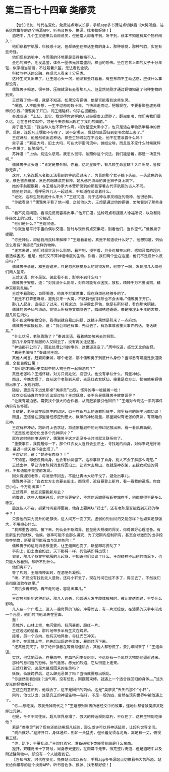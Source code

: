 # 第二百七十四章 类瘆灵
        【告知书友，时代在变化，免费站点难以长存，手机app多书源站点切换看书大势所趋，站长给你推荐的这个换源APP，听书音色多、换源、找书都好使！】
       酒吧中，几个生灵进来后自顾说笑，但是常人却看不到，听不到，根本不知道有某个物种闯入！
       他们穿着宇航服，科技感十足，但却骑坐在神话生物的身上，那种感觉，那种气韵，实在有些奇怪。
       他们现身酒吧中，与周围的环境更是显得格格不入。
       金色的狮子，毛发晶莹，体外一圈佛光非常盛烈，相当的恐怖。坐在它背上面的女子十分年轻，似乎相当清丽，不过戴着头盔，无法看到全貌。
       科技与神话的交融，在现代人看来十分另类。
       这种生灵又出来了，让王煊心头一沉，他没有去盯着看，有些东西不主动沾惹，应该什么事都没有。
       儒雅男子喝酒，很平静，压根就没有去看那几人，但显然他刚才通过铜镜知道了何种生物的到来。
       王煊看了他一眼，就是不知道，如果没有铜镜，他是否能看到这些生灵。
       “喝酒，人不能多想，一生不过匆匆数十年，飞快流逝而过，把握现在，不要看那些虚无缥缈的东西。”儒雅男子开口，同王煊碰杯，似乎在提醒他。
       秦诚叹道：“上仙，其实，我觉得你这样的人已经很虚无缥缈了。翻阅史书，你们离我们很久远，活在各种文献中，可是今天你却出现在了我们的面前。”
       男子摇头道：“我这种人也不算什么啊，相对星空太渺小了，也只是活在半物质半精神的世界。现在，连超凡土壤都不存在了，说不定哪天，我就彻底回归到史书文献上去了。”
       王煊讶然，他居然说出这种话，那些生物可就在不远处，他不在意泄露什么吗？
       男子道：“新星大吗，旧土大吗，可在大宇宙河流中，微如尘埃，而且说不定什么时候就砰的一声爆了，似那烟花。”
       苏婵道：“上仙，别这么悲观。我怎么觉得，按照你这个说法，我们能活着，都是一场意外啊。”
       儒雅男子点头道：“肯定是意外啊，你看，亿兆星辰中，有几颗生命星球？入目所见，皆寂静无声。”
       这时，几名连超凡者都无法看到的宇航员过来了，为首的那个女子摘下头盔，一头蓝色的长发，肤色雪白细腻，黑色的眼睛漂亮有神，她从佛光流动的黄金狮子身上跳下。
       她的宇航服很新，与王煊在孙家大本营所见到的那些穿着古代宇航服的古人不同。
       她坐在邻桌，招呼另外几人一起过来，不知道在谈论着什么。
       “老张，这种生物到底什么来头？”王煊问道，对于这种与瘆灵相近的物种，他很忌惮。
       “你能看见？”儒雅男子看了他一眼，之前他以为，王煊是通过他的铜镜，匆匆瞥到了那些身影。
       “看不见没问题，看得见反而容易出事。”他开口道，这种观点和摆渡人徐福所说，以及和陈抟经文上的记载，十分相近。
       “他们是什么？”王煊问道。
       “你就当是平行宇宙的偶尔交错，暂时与现世有点交集吧，别看他们，当作空气。”儒雅男子提醒。
       “你是神仙，却给我用民科来解释？”王煊看着他，真是不知道说什么好了，他想知道，列仙怎么看待“类瘆灵”这样的物种。
       “正常来说，他们对现世没什么影响，看不到，摸不着，只会对精神出窍、感知异常的超凡者造成困扰。但是，他们又不算神话维度的生物。你看，我们两个坐在这里，他们不是没什么反应吗？”
       儒雅男子说道，和王煊碰杯，只是忽然感觉身上的铜镜发热，他瞥了一眼，发现那几人向他们两人望来。
       王煊无语，你不是说，彼此看不到，影响不到什么吗？
       儒雅男子安慰，道：“对我没什么影响，对你可能有点困扰，放松，精神千万不要出窍，精神天眼别乱瞄。”
       王煊不看那边，自顾喝酒，他真不打算惹事，现在麻烦已经够多的了。
       “我是不打算惹麻烦，避免引来一大窝，不然将他们抹除也不会太难。”儒雅男子开口。
       那几人起身，直接走了过来，盯着这边，似乎露出异色，像是有所怀疑，看向那块铜镜。
       儒雅的男子仙气流动，铜镜上所有符文都隐去了，瞬间锈迹斑斑，像是掩埋上千年的古物，超凡属性消失。
       看不到这种生物没事，看得到就容易出问题，这镜子果然是引来了一点麻烦。
       儒雅男子直接起身，道：“我公司还有事，先回去了，有急事或者重大事件的话，电话联系。”
       “什么状况，老张跑路了？”秦诚无语，看着他匆匆离去的背影。
       那几个身穿宇航服的人又回去了，没有再关注这里。
       “神仙都开公司了，回去处理公司的事务，这世道真变了。”周坤叹道，感觉无比的古怪。
       “真是老张吗？”秦诚问王煊。
       其他人闻言，赶紧问秦诚，哪个老张，那个儒雅男子到底什么身份？当得悉有可能是张道陵后，全都目瞪口呆！
       “我们刚才跟历史文献中的人物坐在一起喝酒的？”
       真是老张吗？王煊怀疑，对方只说姓张，没否认，也没有承认什么，有些神秘。
       而且，今晚太怪了，自从这个老张到来后，先是红衣女妖仙，接着是女方士，都被他用铜镜照出来了，发现行踪。
       随后，更是有不远处那桌“类瘆灵”出现，怪异的事一桩接着一桩！
       红衣女妖仙真的在附近出现过吗？王煊琢磨，会不会是儒雅男子故意误导？
       “让我有紧迫感，需要找个强大的合作者，从而赶紧接引他回归？”王煊对今晚这一系列事件确实有些怀疑。
       关键是，老张留在现世中的印记，似乎在新月上的道教祖庭中，那里有他的阳平治都功印！
       而且，王煊曾在那里曾经感应到宏大、飘渺的神秘能量，那里疑似有老张的真骨，有沉睡的元神。
       王煊有种冲动，跑新月上去求证，将道家祖庭中的元神印记放出来，看一看孰真孰假。
       “还是说老张分化出多个元神碎片？”
       就在这时他的电话响了，儒雅男子这才走没多长时间就又联系他了。
       “重要事件，我提醒你一下，那个红衣女人近日会去旧土，寻找她的肉身。对你来说是好消息，最近一些天她不会出现了。”
       王煊动容，道：“她还有肉身？！”
       “不知道，即便没有肉身，也会有仙骨留下。这种事除了自身，别人不会了解那么清楚。”
       王煊出神，早已请老陈将消息传回旧土，让青木去熊山，也就是神农架，去挖女妖仙的洞府，不知道能不能提前发现。
       回头得通知老陈，将消息传回去，不能让青木大动干戈了，避免出事儿。
       儒雅男子道：“白衣女方士也要去旧土。而我呢，近日要登上新月，看一看我的道场。你自己小心，千万别出事！”
       王煊讶异，他还真要跑新月去？
       他腹诽，这些人都离开后，他才会更安全，不然的话即便有斩神旗在手，他都觉得不是多么稳妥。
       趁这些人不在，抓紧时间变得更强，他身上要两块“药土”，还有老陈是否能找到天药的种子？！
       只要他的实力提升的足够快，这人间万一变了天，虚弱的列仙回归又能怎样？他如果足够强大，不用担心什么。
       “我郑重告诫你，接下来，列仙会不断跨界，甚至是大规模的闯关，你得做好心理准备。有些新生代的妖族、仙族，做事可能不会那么讲究，为了短期内控制所有，甚至会以激烈的出手段抢夺地盘，新星很可能有血与乱的危险！”
       儒雅男子的这则消息很重要，让王煊面色变了，新星即将要乱了？
       事实上，旧土也会如此，天下都将一样，列仙祸即将出现！
       邻桌，那几个身穿宇航服的人起身，不知道他们交谈了什么。王煊精神不出窍的情况下，也只能大致看到，却听不到什么。
       他们离开了。
       等了片刻，王煊精神出窍，在酒吧外凝视。
       “唉，不仅没有找到先人遗物，还将小轩丢了，现在时间已经不多了，得回去了，不然我们会彻底消散在这里。”
       “找机会再来吧，再不走的话，容易出事儿。”
       ……
       王煊居然听到这种对话，那几人远去，和普通人发生肢体接触时，彼此穿透而过，不受什么影响。
       几人在一个广场上，进入一艘奇异的飞船，冲霄而去，有一片光绽放，在漆黑的天宇中形成一个光圈，他们的飞船消失在里面。
       轰！
       苏城外，山林上空，电闪雷鸣，狂风暴雨，殷红一片。
       王煊远远的望着，那片地带多半有生灵在跨界。
       接着，另一个方向，也有天地异象，赤红光芒冲天。
       甚至，在苏城上空，也先后出现这些景象，暴雨倾泻下来。
       “还真是变天了，除了绝世强者在等待最佳机会，其他人都恐慌了，要扎堆回来了！”王煊自语。
       突然，他猛地回头，在暴雨中，在血色闪电交织间，不远处有一个庞然大物向他逼近过来。
       那种气息相当的恐怖，煞气激荡，赤光如烈焰，它从街道上走来。
       王煊盯着它，这是大幕后回来的生灵吗？
       妖族、仙族跨界后，这么肆无忌惮了吗？当街就要惹出祸乱。
       “你居然能看到我？运气啊，没有想到，刚摆脱束缚，就遇上一个适合我回归的身体……”这头发光的怪物开口。
       王煊立刻意识到，他误会了，这不是回归的列仙，这是“类瘆灵”丢失的那个“小轩”。
       同时，他也认出，这是真正的神话生物——狴犴，不是一般的凶，居然在现实世界中被他遇上了。
       “你……想吃我，取我元神而代之？”王煊想到陈抟所著经文中的故事，连地仙都曾被类瘆灵吃掉过元神。
       但是，今夕不同往日，超凡世界崩塌了，强大的神话规则腐朽，不存在了，这种生物能吃掉他？
       若是“类瘆灵”到了现在还能动用超凡规则，那么或许可以将神话延续，让超凡世界复活。
       “明白就好。”狴犴开口，身体通红，形如一头猛虎，但长着龙须与龙角，高足有一丈，俯视着王煊。
       “你，趴下，不要乱动。”王煊盯着它，准备研究下类瘆灵到底是什么东西。
       狴犴，双瞳泛出十字符号，周身赤光盛烈，在雨幕中走来，照亮整片街道，但是酒吧中以及附近建筑物中，却没有一个人能看到它。
       【告知书友，时代在变化，免费站点难以长存，手机app多书源站点切换看书大势所趋，站长给你推荐的这个换源APP，听书音色多、换源、找书都好使！】